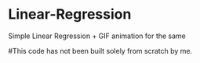 # Linear-Regression
Simple Linear Regression + GIF animation for the same 

#This code has not been built solely from scratch by me.
